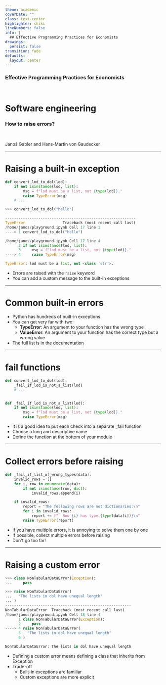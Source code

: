 ```yaml
---
theme: academic
coverDate: ""
class: text-center
highlighter: shiki
lineNumbers: false
info: |
  ## Effective Programming Practices for Economists
drawings:
  persist: false
transition: fade
defaults:
  layout: center
---
```


### Effective Programming Practices for Economists

<br/>

# Software engineering

### How to raise errors?

<br/>


Janoś Gabler and Hans-Martin von Gaudecker


---

# Raising a built-in exception

<div class="flex gap-8">
<div>

```python
def convert_lod_to_dol(lod):
    if not isinstance(lod, list):
        msg = f"lod must be a list, not {type(lod)}."
        raise TypeError(msg)
    # ...

>>> convert_lod_to_dol("hello")

-----------------------------------------------------------
TypeError                 Traceback (most recent call last)
/home/janos/playground.ipynb Cell 17 line 1
----> 1 convert_lod_to_dol("hello")

/home/janos/playground.ipynb Cell 17 line 4
      2 if not isinstance(lod, list):
      3     msg = f"lod must be a list, not {type(lod)}."
----> 4     raise TypeError(msg)

TypeError: lod must be a list, not <class 'str'>.
```

</div>
<div>

- Errors are raised with the `raise` keyword
- You can add a custom message to the built-in exceptions


</div>
</div>

---

# Common built-in errors

- Python has hundreds of built-in exceptions
- You can get very far with two:
  - **TypeError**: An argument to your function has the wrong type
  - **ValueError**: An argument to your function has the correct type but a wrong value
- The full list is in the [documentation](https://docs.python.org/3/library/exceptions.html#built-in-exceptions)



---

# fail functions

<div class="flex gap-4">
<div>

```python
def convert_lod_to_dol(lod):
    _fail_if_lod_is_not_a_list(lod)
    # ...


def _fail_if_lod_is_not_a_list(lod):
    if not isinstance(lod, list):
        msg = f"lod must be a list, not {type(lod)}."
        raise TypeError(msg)
```

</div>
<div>

- It is a good idea to put each check into a separate _fail function
- Choose a long and descriptive name
- Define the function at the bottom of your module

</div>
</div>


---

# Collect errors before raising

<div class="flex gap-4">
<div>

```python
def _fail_if_list_of_wrong_types(data):
    invalid_rows = []
    for i, row in enumerate(data):
        if not isinstance(row, dict):
            invalid_rows.append(i)

    if invalid_rows:
        report = "The following rows are not dictionaries:\n"
        for i in invalid_rows:
            report += f"  Row {i} has type {type(data[i])}\n"
        raise TypeError(report)
```

</div>
<div>

- If you have multiple errors, it is annoying to solve them one by one
- If possible, collect multiple errors before raising
- Don't go too far!


</div>
</div>


---

# Raising a custom error


<div class="flex gap-4">
<div>

```python
>>> class NonTabularDataError(Exception):
...     pass

>>> raise NonTabularDataError(
...   "The lists in dol have unequal length"
... )
---------------------------------------------------------
NonTabularDataError  Traceback (most recent call last)
/home/janos/playground.ipynb Cell 18 line 4
      1 class NonTabularDataError(Exception):
      2     pass
----> 4 raise NonTabularDataError(
      5   "The lists in dol have unequal length"
      6 )

NonTabularDataError: The lists in dol have unequal length
```

</div>
<div>

- Defining a custom error means defining a class that inherits from Exception
- Trade-off
  - Built-in exceptions are familiar
  - Custom exceptions are more explicit



</div>
</div>
